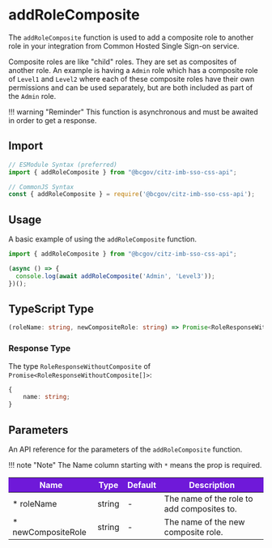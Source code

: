 # addRoleComposite

The `addRoleComposite` function is used to add a composite role to another role in your integration from Common Hosted Single Sign-on service. 

Composite roles are like "child" roles. They are set as composites of another role. An example is having a `Admin` role which has a composite role of `Level1` and `Level2` where each of these composite roles have their own permissions and can be used separately, but are both included as part of the `Admin` role.

!!! warning "Reminder"
    This function is asynchronous and must be awaited in order to get a response.

## Import

```JavaScript
// ESModule Syntax (preferred)
import { addRoleComposite } from "@bcgov/citz-imb-sso-css-api";

// CommonJS Syntax
const { addRoleComposite } = require('@bcgov/citz-imb-sso-css-api');
```

## Usage

A basic example of using the `addRoleComposite` function.

```JavaScript
import { addRoleComposite } from "@bcgov/citz-imb-sso-css-api";

(async () => {
  console.log(await addRoleComposite('Admin', 'Level3'));
})();
```

## TypeScript Type

```TypeScript
(roleName: string, newCompositeRole: string) => Promise<RoleResponseWithoutComposite[]>;
```

### Response Type

The type `RoleResponseWithoutComposite` of `Promise<RoleResponseWithoutComposite[]>`:

```TypeScript
{
    name: string;
}
```

## Parameters

An API reference for the parameters of the `addRoleComposite` function.

!!! note "Note"
    The Name column starting with `*` means the prop is required.

<table>
  <!-- Table columns -->
  <thead>
    <tr>
      <th style="background: #6f19d9; color: white;">Name</th>
      <th style="background: #6f19d9; color: white;">Type</th>
      <th style="background: #6f19d9; color: white;">Default</th>
      <th style="background: #6f19d9; color: white;">Description</th>
    </tr>
  </thead>

  <!-- Table rows -->
  <tbody>
    <tr>
      <td>* roleName</td>
      <td>string</td>
      <td>-</td>
      <td>The name of the role to add composites to.</td>
    </tr>
    <tr>
      <td>* newCompositeRole</td>
      <td>string</td>
      <td>-</td>
      <td>The name of the new composite role.</td>
    </tr>
  </tbody>
</table>
